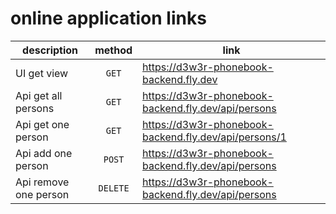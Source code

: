 # online application links
|description|method|link|
|-----------|:----:|----|
|UI get view|`GET`|<https://d3w3r-phonebook-backend.fly.dev>|
|Api get all persons|`GET`|<https://d3w3r-phonebook-backend.fly.dev/api/persons>|
|Api get one person|`GET`|<https://d3w3r-phonebook-backend.fly.dev/api/persons/1>|
|Api add one person|`POST`|<https://d3w3r-phonebook-backend.fly.dev/api/persons>|
|Api remove one person|`DELETE`|<https://d3w3r-phonebook-backend.fly.dev/api/persons>|
